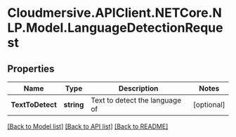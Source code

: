 # Cloudmersive.APIClient.NETCore.NLP.Model.LanguageDetectionRequest
## Properties

Name | Type | Description | Notes
------------ | ------------- | ------------- | -------------
**TextToDetect** | **string** | Text to detect the language of | [optional] 

[[Back to Model list]](../README.md#documentation-for-models) [[Back to API list]](../README.md#documentation-for-api-endpoints) [[Back to README]](../README.md)

